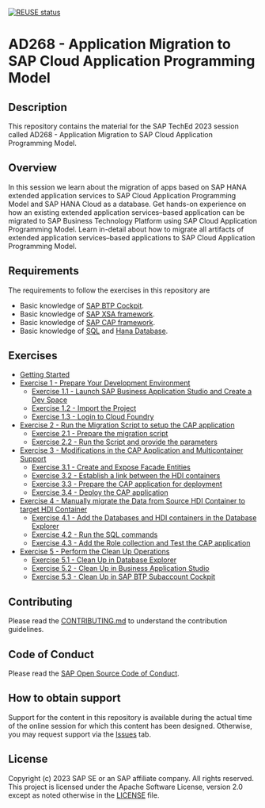 [![REUSE status](https://api.reuse.software/badge/github.com/SAP-samples/teched2023-AD268)](https://api.reuse.software/info/github.com/SAP-samples/teched2023-AD268)

# AD268 - Application Migration to SAP Cloud Application Programming Model

## Description

This repository contains the material for the SAP TechEd 2023 session called AD268 - Application Migration to SAP Cloud Application Programming Model.


## Overview

In this session we learn about the migration of apps based on SAP HANA extended application services to SAP Cloud Application Programming Model and SAP HANA Cloud as a database. Get hands-on experience on how an existing extended application services–based application can be migrated to SAP Business Technology Platform using SAP Cloud Application Programming Model. Learn in-detail about how to migrate all artifacts of extended application services–based applications to SAP Cloud Application Programming Model.

## Requirements

The requirements to follow the exercises in this repository are
- Basic knowledge of [SAP BTP Cockpit](https://help.sap.com/docs/btp?locale=en-US).
- Basic knowledge of [SAP XSA framework](https://help.sap.com/docs/SAP_HANA_PLATFORM/4505d0bdaf4948449b7f7379d24d0f0d/df19a03dc07e4ba19db4e0006c1da429.html).
- Basic knowledge of [SAP CAP framework](https://cap.cloud.sap/docs/).
- Basic knowledge of [SQL](https://help.sap.com/docs/SAP_HANA_PLATFORM/4fe29514fd584807ac9f2a04f6754767/20ff532c751910148657c32fe3431a9f.html) and [Hana Database](https://help.sap.com/docs/SAP_HANA_PLATFORM?locale=en-US).

## Exercises

- [Getting Started](exercises/ex0/)
- [Exercise 1 - Prepare Your Development Environment](exercises/ex1/)
    - [Exercise 1.1 - Launch SAP Business Application Studio and Create a Dev Space](exercises/ex1#exercise-11---launch-sap-business-application-studio-and-create-a-dev-space)
    - [Exercise 1.2 - Import the Project](exercises/ex1#exercise-12---import-the-project)
    - [Exercise 1.3 - Login to Cloud Foundry](exercises/ex1#exercise-13---login-to-cloud-foundry)
- [Exercise 2 - Run the Migration Script to setup the CAP application](exercises/ex2/)
    - [Exercise 2.1 - Prepare the migration script](exercises/ex2#exercise-21---prepare-the-migration-script)
    - [Exercise 2.2 - Run the Script and provide the parameters](exercises/ex2#exercise-22---run-the-script-and-provide-the-parameters)
- [Exercise 3 - Modifications in the CAP Application and Multicontainer Support](exercises/ex3/)
    - [Exercise 3.1 - Create and Expose Facade Entities](exercises/ex3#exercise-31---create-and-expose-facade-entities)
    - [Exercise 3.2 - Establish a link between the HDI containers](exercises/ex3#exercise-32---establish-a-link-between-the-hdi-containers)
    - [Exercise 3.3 - Prepare the CAP application for deployment](exercises/ex3#exercise-33---prepare-the-cap-application-for-deployment)
    - [Exercise 3.4 - Deploy the CAP application](exercises/ex3#exercise-34---deploy-the-cap-application)
- [Exercise 4 - Manually migrate the Data from Source HDI Container to target HDI Container](exercises/ex4/)
    - [Exercise 4.1 - Add the Databases and HDI containers in the Database Explorer](exercises/ex4#exercise-41---add-the-databases-and-hdi-containers-in-the-database-explorer)
    - [Exercise 4.2 - Run the SQL commands](exercises/ex4#exercise-42---run-the-sql-commands)
    - [Exercise 4.3 - Add the Role collection and Test the CAP application](exercises/ex4#exercise-43---add-the-role-collection-and-test-the-cap-application)
- [Exercise 5 - Perform the Clean Up Operations](exercises/ex5/)
    - [Exercise 5.1 - Clean Up in Database Explorer](exercises/ex5#exercise-51---clean-up-in-database-explorer)
    - [Exercise 5.2 - Clean Up in Business Application Studio](exercises/ex5#exercise-52---clean-up-in-business-application-studio)
    - [Exercise 5.3 - Clean Up in SAP BTP Subaccount Cockpit](exercises/ex5#exercise-53---clean-up-in-sap-btp-subaccount-cockpit)

## Contributing
Please read the [CONTRIBUTING.md](./CONTRIBUTING.md) to understand the contribution guidelines.

## Code of Conduct
Please read the [SAP Open Source Code of Conduct](https://github.com/SAP-samples/.github/blob/main/CODE_OF_CONDUCT.md).

## How to obtain support

Support for the content in this repository is available during the actual time of the online session for which this content has been designed. Otherwise, you may request support via the [Issues](../../issues) tab.

## License
Copyright (c) 2023 SAP SE or an SAP affiliate company. All rights reserved. This project is licensed under the Apache Software License, version 2.0 except as noted otherwise in the [LICENSE](LICENSES/Apache-2.0.txt) file.
